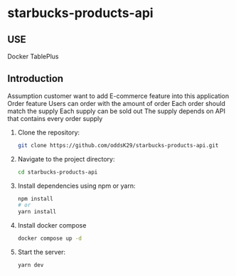 # starbucks-products-api

## USE 
 Docker TablePlus
## Introduction

   Assumption customer want to add E-commerce feature into this application Order feature Users can order with the amount of order Each order should match the supply Each supply can be sold out The supply depends on API that contains every order supply

1. Clone the repository:
    ```sh
    git clone https://github.com/oddsK29/starbucks-products-api.git
    ```
2. Navigate to the project directory:
    ```sh
    cd starbucks-products-api
    ```
3. Install dependencies using npm or yarn:
    ```sh
    npm install
    # or
    yarn install
    ```
4. Install docker compose
    ```sh
   docker compose up -d
    ```
6. Start the server:
    ```sh
    yarn dev
    ```
    


        

